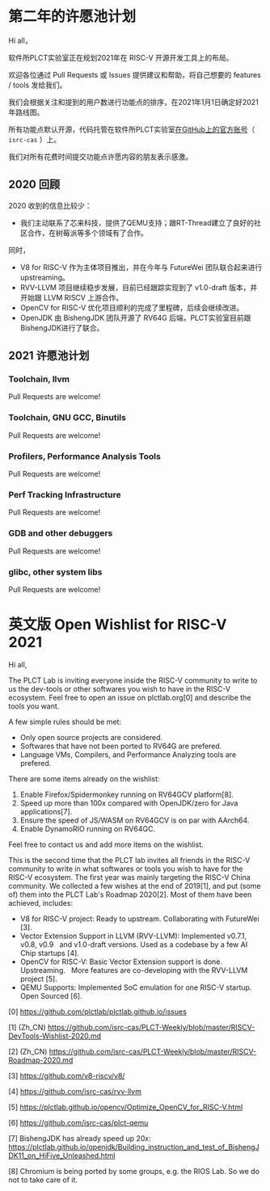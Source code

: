 # 第二年的许愿池计划

Hi all，

软件所PLCT实验室正在规划2021年在 RISC-V 开源开发工具上的布局。

欢迎各位通过 Pull Requests 或 Issues 提供建议和帮助，将自己想要的 features / tools 发给我们。

我们会根据关注和提到的用户数进行功能点的排序，在2021年1月1日确定好2021年路线图。

所有功能点默认开源，代码托管在软件所PLCT实验室[在GitHub上的官方账号](https://github.com/isrc-cas)（ `isrc-cas` ）上。

我们对所有花费时间提交功能点许愿内容的朋友表示感激。

## 2020 回顾

2020 收到的信息比较少：
* 我们主动联系了芯来科技，提供了QEMU支持；跟RT-Thread建立了良好的社区合作，在树莓派等多个领域有了合作。

同时，
* V8 for RISC-V 作为主体项目推出，并在今年与 FutureWei 团队联合起来进行 upstreaming。
* RVV-LLVM 项目继续稳步发展，目前已经跟踪实现到了 v1.0-draft 版本，并开始跟 LLVM RISCV 上游合作。
* OpenCV for RISC-V 优化项目顺利的完成了里程碑，后续会继续改进。
* OpenJDK 由 BishengJDK 团队开源了 RV64G 后端，PLCT实验室目前跟BishengJDK进行了联合。

## 2021 许愿池计划


### Toolchain, llvm

Pull Requests are welcome!

### Toolchain, GNU GCC, Binutils

Pull Requests are welcome!

### Profilers, Performance Analysis Tools

Pull Requests are welcome!

### Perf Tracking Infrastructure

Pull Requests are welcome!

### GDB and other debuggers

Pull Requests are welcome!

### glibc, other system libs

Pull Requests are welcome!

# 英文版 Open Wishlist for RISC-V 2021

Hi all,

The PLCT Lab is inviting everyone inside the RISC-V community to write to us
the dev-tools or other softwares you wish to have in the RISC-V ecosystem.
Feel free to open an issue on plctlab.org[0] and describe the tools you want.

A few simple rules should be met:
- Only open source projects are considered.
- Softwares that have not been ported to RV64G are prefered.
- Language VMs, Compilers, and Performance Analyzing tools are prefered.

There are some items already on the wishlist:
1. Enable Firefox/Spidermonkey running on RV64GCV platform[8].
2. Speed up more than 100x compared with OpenJDK/zero for Java applications[7].
3. Ensure the speed of JS/WASM on RV64GCV is on par with AArch64.
4. Enable DynamoRIO running on RV64GC.

Feel free to contact us and add more items on the wishlist.

This is the second time that the PLCT lab invites all friends in the RISC-V
community to write in what softwares or tools you wish to have for the RISC-V
ecosystem. The first year was mainly targeting the RISC-V China community.
We collected a few wishes at the end of 2019[1], and put (some of) them
into the PLCT Lab's Roadmap 2020[2]. Most of them have been achieved, includes:

- V8 for RISC-V project: Ready to upstream. Collaborating with FutureWei [3].
- Vector Extension Support in LLVM (RVV-LLVM): Implemented v0.7.1, v0.8, v0.9
  and v1.0-draft versions. Used as a codebase by a few AI Chip startups [4].
- OpenCV for RISC-V: Basic Vector Extension support is done. Upstreaming.
  More features are co-developing with the RVV-LLVM project [5].
- QEMU Supports: Implemented SoC emulation for one RISC-V startup. Open Sourced [6].


[0] https://github.com/plctlab/plctlab.github.io/issues

[1] (Zh_CN) https://github.com/isrc-cas/PLCT-Weekly/blob/master/RISCV-DevTools-Wishlist-2020.md

[2] (Zh_CN) https://github.com/isrc-cas/PLCT-Weekly/blob/master/RISCV-Roadmap-2020.md

[3] https://github.com/v8-riscv/v8/

[4] https://github.com/isrc-cas/rvv-llvm

[5] https://plctlab.github.io/opencv/Optimize_OpenCV_for_RISC-V.html

[6] https://github.com/isrc-cas/plct-qemu

[7] BishengJDK has already speed up 20x: https://plctlab.github.io/openjdk/Building_instruction_and_test_of_BishengJDK11_on_HiFive_Unleashed.html

[8] Chromium is being ported by some groups, e.g. the RIOS Lab. So we do not to take care of it.
